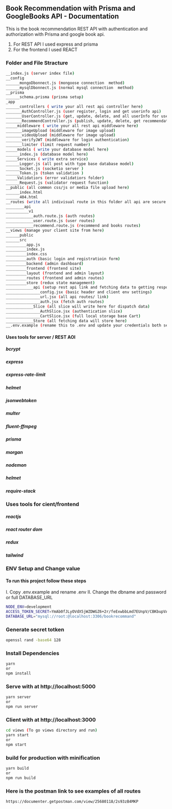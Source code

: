 ## Book Recommendation with Prisma and GoogleBooks API - Documentation

This is the book recommendation REST API with authentication and authorization with Prisma and google book api.

1. For REST API I used express and prisma
2. For the frontend I used REACT

### Folder and File Stracture

```bash
__index.js (server index file)
__config
______mongoDbonnect.js (mongoose connection  method)
______mysqlDbonnect.js (normal mysql connection  method)
__prisma
______schema.prisma (prisma setup)
_app
______controllers ( write your all rest api controller here)
_______AuthController.js (user register, login and get userinfo api)
_______UserController.js (get, update, delete, and all userInfo for userControll)
_______RecommendController.js (publish, update, delete, get recommendation)
_____middleware ( write your all rest api middleware here)
_______imageUpload (middleware for image upload)
_______videoUpload (middleware for image upload)
_______verifyJWT (middleware for login authentication)
_______limiter (limit request number)
_____models ( write your database model here)
______index.js (database model here)
_____Services ( write extra service)
______Logger.js (all post with type base database model)
______Socket.js (socketio server )
______Token.js (token validation )
_____Validatiors (error validatiors folder)
______Request.js (validator request function)
__public (all common css/js or media file upload here)
______index.html
______404.html
__routes (write all indivisual route in this folder all api are secure with jsonwebtoken)
________api
__________v1
____________auth.route.js (auth routes)
____________user.route.js (user routes)
____________recommend.route.js (recommend and books routes)
__views (manage your client site from here)
______public
______src
_________app.js
_________index.js
_________index.css
_________auth (basic login and registratioin form)
_________backend (admin dashboard)
_________frontend (frontend site)
_________layout (frontend and admin layout)
_________routes (frontend and admin routes)
_________store (redux state management)
____________api (setup rest api link and fetching data to getting response)
_______________config.jsx (basic header and client env settings)
_______________url.jsx (all api routes/ link)
_______________auth.jsx (fetch auth routes)
____________Slice (all slice will write here for dispatch data)
_______________AuthSlice.jsx (authentication slice)
_______________CartSlice.jsx (full local storage base Cart)
____________Store (all fetching data will store here)
__.env.example (rename this to .env and update your credentials both server and client site)

```

#### Uses tools for server / REST AOI

##### bcrypt

##### express

##### express-rate-limit

##### helmet

##### jsonwebtoken

##### multer

##### fluent-ffmpeg

##### prisma

##### morgan

##### nodemon

##### helmet

##### require-stack

### Uses tools for cient/frontend

##### reactjs

##### react router dom

##### redux

##### tailwind

### ENV Setup and Change value

#### To run this project follow these steps

I. Copy .env.example and rename .env
II. Change the dbname and password or full DATABASE_URL

```bash
NODE_ENV=development
ACCESS_TOKEN_SECRET=YmAb0fJLyOVdX5jWZDWGZ6+2r/feExwbbLmd7EUnpV/CBKbupVApVCw=
DATABASE_URL="mysql://root:@localhost:3306/bookrecommand"
```

### Generate secret totken

```bash
openssl rand -base64 128
```

### Install Dependencies

```bash
yarn
or
npm install
```

### Serve with at http://localhost:5000

```bash
yarn server
or
npm run server
```

### Client with at http://localhost:3000

```bash
cd views (To go views directory and run)
yarn start
or
npm start
```

### build for production with minification

```bash
yarn build
or
npm run build
```

### Here is the postman link to see examples of all routes

```bash
https://documenter.getpostman.com/view/25680118/2s93zB4MKP

```
